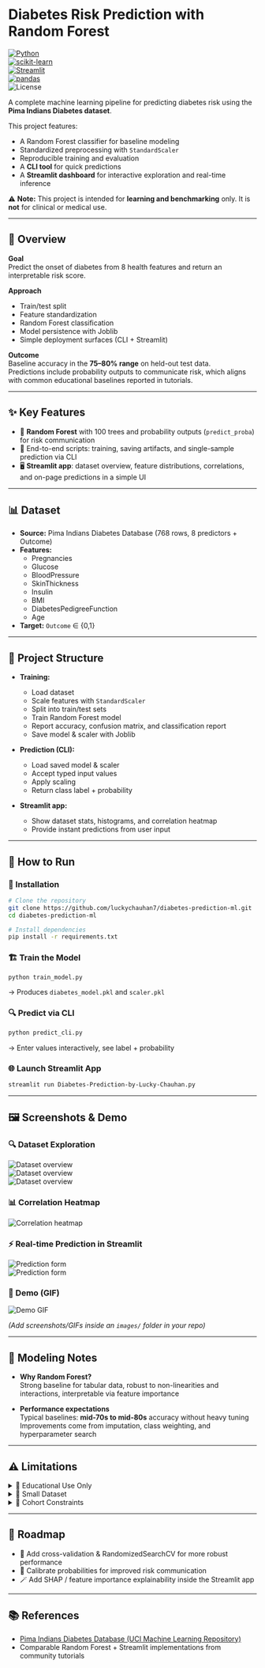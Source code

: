 # Diabetes Risk Prediction with Random Forest  

[![Python](https://img.shields.io/badge/Python-3.10%2B-blue?logo=python)](https://www.python.org/)  
[![scikit-learn](https://img.shields.io/badge/scikit--learn-1.5.2-orange?logo=scikitlearn)](https://scikit-learn.org/stable/)  
[![Streamlit](https://img.shields.io/badge/Streamlit-1.38+-brightgreen?logo=streamlit)](https://streamlit.io/)  
[![pandas](https://img.shields.io/badge/pandas-2.2.3-purple?logo=pandas)](https://pandas.pydata.org/)  
![License](https://img.shields.io/badge/License-MIT-green)  

A complete machine learning pipeline for predicting diabetes risk using the **Pima Indians Diabetes dataset**.  

This project features:  
- A Random Forest classifier for baseline modeling  
- Standardized preprocessing with `StandardScaler`  
- Reproducible training and evaluation  
- A **CLI tool** for quick predictions  
- A **Streamlit dashboard** for interactive exploration and real-time inference  

⚠️ **Note:** This project is intended for **learning and benchmarking** only. It is **not** for clinical or medical use.  

---

## 📌 Overview  

**Goal**  
Predict the onset of diabetes from 8 health features and return an interpretable risk score.  

**Approach**  
- Train/test split  
- Feature standardization  
- Random Forest classification  
- Model persistence with Joblib  
- Simple deployment surfaces (CLI + Streamlit)  

**Outcome**  
Baseline accuracy in the **75–80% range** on held-out test data.  
Predictions include probability outputs to communicate risk, which aligns with common educational baselines reported in tutorials.  

---

## ✨ Key Features  

- 🌲 **Random Forest** with 100 trees and probability outputs (`predict_proba`) for risk communication  
- 🧰 End-to-end scripts: training, saving artifacts, and single-sample prediction via CLI  
- 🖥️ **Streamlit app**: dataset overview, feature distributions, correlations, and on-page predictions in a simple UI  

---

## 📊 Dataset  

- **Source:** Pima Indians Diabetes Database (768 rows, 8 predictors + Outcome)  
- **Features:**  
  - Pregnancies  
  - Glucose  
  - BloodPressure  
  - SkinThickness  
  - Insulin  
  - BMI  
  - DiabetesPedigreeFunction  
  - Age  
- **Target:** `Outcome` ∈ {0,1}  

---

## 📂 Project Structure  

- **Training:**  
  - Load dataset  
  - Scale features with `StandardScaler`  
  - Split into train/test sets  
  - Train Random Forest model  
  - Report accuracy, confusion matrix, and classification report  
  - Save model & scaler with Joblib  

- **Prediction (CLI):**  
  - Load saved model & scaler  
  - Accept typed input values  
  - Apply scaling  
  - Return class label + probability  

- **Streamlit app:**  
  - Show dataset stats, histograms, and correlation heatmap  
  - Provide instant predictions from user input  

---

## 🚀 How to Run  

### 🔧 Installation  

```bash
# Clone the repository
git clone https://github.com/luckychauhan7/diabetes-prediction-ml.git
cd diabetes-prediction-ml

# Install dependencies
pip install -r requirements.txt
```

### 🏗️ Train the Model  

```bash
python train_model.py
```

→ Produces `diabetes_model.pkl` and `scaler.pkl`  

### 🔍 Predict via CLI  

```bash
python predict_cli.py
```

→ Enter values interactively, see label + probability  

### 🌐 Launch Streamlit App  

```bash
streamlit run Diabetes-Prediction-by-Lucky-Chauhan.py
```

---

## 🖼️ Screenshots & Demo  

### 🔍 Dataset Exploration  
![Dataset overview](images/dataset_overview.png)  
![Dataset overview](images/dataset_overview1.png)  
![Dataset overview](images/dataset_overview2.png)  

### 📊 Correlation Heatmap  
![Correlation heatmap](images/correlation_heatmap.png)  

### ⚡ Real-time Prediction in Streamlit  
![Prediction form](images/streamlit_prediction2.png)  
![Prediction form](images/streamlit_prediction3.png)  

### 🎥 Demo (GIF)  
![Demo GIF](images/demo.gif)  

*(Add screenshots/GIFs inside an `images/` folder in your repo)*  

---

## 🧠 Modeling Notes  

- **Why Random Forest?**  
  Strong baseline for tabular data, robust to non-linearities and interactions, interpretable via feature importance  

- **Performance expectations**  
  Typical baselines: **mid-70s to mid-80s** accuracy without heavy tuning  
  Improvements come from imputation, class weighting, and hyperparameter search  

---

## ⚠️ Limitations  

<details>
<summary>📌 Educational Use Only</summary>
<p>
This project is for **educational purposes only**.  
It is not medical advice and must not be used in clinical practice.  
</p>
</details>

<details>
<summary>📌 Small Dataset</summary>
<p>
The dataset contains quirks such as **zero values** in physiological fields.  
This affects accuracy and limits reliability.  
</p>
</details>

<details>
<summary>📌 Cohort Constraints</summary>
<p>
The model is trained only on **adult Pima Indian females**.  
It cannot be assumed to generalize across other groups.  
</p>
</details>

---

## 🔮 Roadmap  

- 🔎 Add cross-validation & RandomizedSearchCV for more robust performance  
- 🎯 Calibrate probabilities for improved risk communication  
- 🪄 Add SHAP / feature importance explainability inside the Streamlit app  

---

## 📚 References  

- [Pima Indians Diabetes Database (UCI Machine Learning Repository)](https://archive.ics.uci.edu/ml/datasets/pima+indians+diabetes)  
- Comparable Random Forest + Streamlit implementations from community tutorials  
